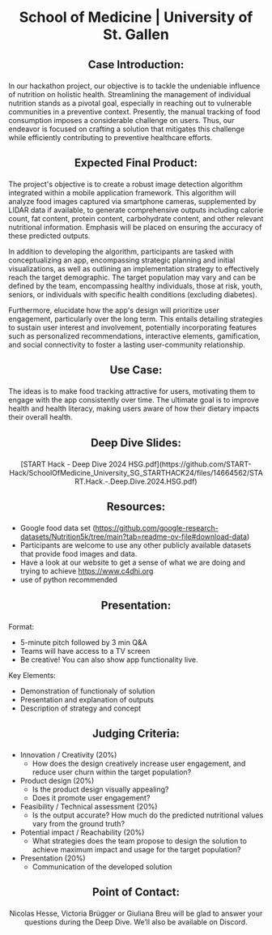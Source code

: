 # <p align="center"> School of Medicine | University of St. Gallen </p>

## <p align="center"> Case Introduction: </p>

In our hackathon project, our objective is to tackle the undeniable influence of nutrition on holistic health. Streamlining the management of individual nutrition stands as a pivotal goal, especially in reaching out to vulnerable communities in a preventive context. Presently, the manual tracking of food consumption imposes a considerable challenge on users. Thus, our endeavor is focused on crafting a solution that mitigates this challenge while efficiently contributing to preventive healthcare efforts.

## <p align="center"> Expected Final Product: </p>

The project's objective is to create a robust image detection algorithm integrated within a mobile application framework. This algorithm will analyze food images captured via smartphone cameras, supplemented by LIDAR data if available, to generate comprehensive outputs including calorie count, fat content, protein content, carbohydrate content, and other relevant nutritional information. Emphasis will be placed on ensuring the accuracy of these predicted outputs.

In addition to developing the algorithm, participants are tasked with conceptualizing an app, encompassing strategic planning and initial visualizations, as well as outlining an implementation strategy to effectively reach the target demographic. The target population may vary and can be defined by the team, encompassing healthy individuals, those at risk, youth, seniors, or individuals with specific health conditions (excluding diabetes).

Furthermore, elucidate how the app's design will prioritize user engagement, particularly over the long term. This entails detailing strategies to sustain user interest and involvement, potentially incorporating features such as personalized recommendations, interactive elements, gamification, and social connectivity to foster a lasting user-community relationship.

## <p align="center"> Use Case: </p>

The ideas is to make food tracking attractive for users, motivating them to engage with the app consistently over time. The ultimate goal is to improve health and health literacy, making users aware of how their dietary impacts their overall health.

## <p align="center"> Deep Dive Slides: </p>

<p align="center"> [START Hack - Deep Dive 2024 HSG.pdf](https://github.com/START-Hack/SchoolOfMedicine_University_SG_STARTHACK24/files/14664562/START.Hack.-.Deep.Dive.2024.HSG.pdf)

 </p>


##  <p align="center"> Resources: </p>

- Google food data set (https://github.com/google-research-datasets/Nutrition5k/tree/main?tab=readme-ov-file#download-data) 
- Participants are welcome to use any other publicly available datasets that provide food images and data.    
- Have a look at our website to get a sense of what we are doing and trying to achieve https://www.c4dhi.org
- use of python recommended

## <p align="center"> Presentation: </p>

Format:
- 5-minute pitch followed by 3 min Q&A
- Teams will have access to a TV screen
- Be creative! You can also show app functionality live.

Key Elements:
- Demonstration of functionaly of solution
- Presentation and explanation of outputs
- Description of strategy and concept
  

## <p align="center"> Judging Criteria: </p>

- Innovation / Creativity (20%)
  - How does the design creatively increase user engagement, and reduce user churn within the target population?
- Product design (20%)
  - Is the product design visually appealing?
  - Does it promote user engagement?
- Feasibility / Technical assessment (20%)
  - Is the output accurate? How much do the predicted nutritional values vary from the ground truth?
- Potential impact / Reachability (20%)
  - What strategies does the team propose to design the solution to achieve maximum impact and usage for the target population? 
- Presentation (20%)
  - Communication of the developed solution


## <p align="center"> Point of Contact: </p>

<p align="center"> Nicolas Hesse, Victoria Brügger or Giuliana Breu will be glad to answer your questions during the Deep Dive. We’ll also be available on Discord. </p>

